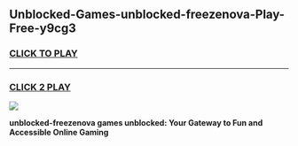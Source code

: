 
## Unblocked-Games-unblocked-freezenova-Play-Free-y9cg3
<h3>
<a href="https://premium76.site?title=unblocked-freezenova&ref=23A">CLICK TO PLAY</a></h3>
<hr>

<h3>
<a href="https://premium76.site?title=unblocked-freezenova&ref=23A">CLICK 2 PLAY</a>
  
</h3>

<a href="https://premium76.site?title=unblocked-freezenova&ref=23A"><img src="https://clearcache.store/games.png"></a>


**unblocked-freezenova games unblocked: Your Gateway to Fun and Accessible Online Gaming**

